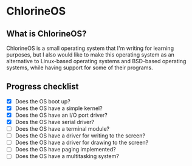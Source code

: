 # ChlorineOS
## What is ChlorineOS?
ChlorineOS is a small operating system that I'm writing for learning purposes, but I also would like to make this operating system as an alternative to Linux-based operating systems and BSD-based operating systems, while having support for some of their programs.
## Progress checklist
- [x] Does the OS boot up?
- [X] Does the OS have a simple kernel?
- [X] Does the OS have an I/O port driver?
- [X] Does the OS have serial driver?
- [ ] Does the OS have a terminal module?
- [ ] Does the OS have a driver for writing to the screen?
- [ ] Does the OS have a driver for drawing to the screen?
- [ ] Does the OS have paging implemented?
- [ ] Does the OS have a multitasking system?